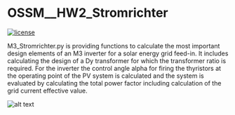 # OSSM__HW2_Stromrichter

[![license](https://img.shields.io/badge/license-Apache%202.0-black)](https://github.com/danielhuppmann/lecture-spring-2024/blob/main/LICENSE)

M3_Stromrichter.py is providing functions to calculate the most important 
design elements of an M3 inverter for a solar energy grid feed-in. It includes
calculating the design of a Dy transformer for which the transformer ratio is required.
For the inverter the control angle alpha for firing the thyristors at the operating 
point of the PV system is calculated and the system is evaluated by calculating the 
total power factor including calculation of the grid current effective value. 

![alt text](https://github.com/tfh8fe/OSSM__HW2_Stromrichter/blob/7443c63583ef879beb39d04b7d50c3bd3d07de22/Stromrichter.png)